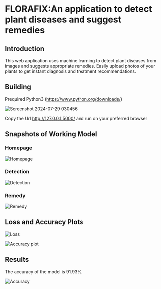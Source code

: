 # FLORAFIX:An application to detect plant diseases and suggest remedies

## Introduction
This web application uses machine learning to detect plant diseases from images and suggests appropriate remedies. Easily upload photos of your plants to get instant diagnosis and treatment recommendations.

## Building
Prequired Python3 (https://www.python.org/downloads/)

![Screenshot 2024-07-29 030456](https://github.com/user-attachments/assets/7fa12deb-7cae-4ddd-b709-9e58545474a7)

Copy the Url http://127.0.0.1:5000/ and run on your preferred browser

## Snapshots of Working Model

### Homepage
![Homepage](https://github.com/user-attachments/assets/a3387221-53e6-4e30-8719-6227be05f479)


### Detection
![Detection](https://github.com/user-attachments/assets/a3a858a3-14f3-45c4-ba2e-9aa24e42c1a4)


### Remedy
![Remedy](https://github.com/user-attachments/assets/77d6320c-9882-4164-9ac6-eb7950cb6bd6)


## Loss and Accuracy Plots

![Loss](https://github.com/user-attachments/assets/e5cdb3f8-8882-4c9a-b47f-f889f418e07a)

![Accuracy plot](https://github.com/user-attachments/assets/ee5ce106-ca66-4f79-a596-b813bea84e25)

## Results

The accuracy of the model is 91.93%.


![Accuracy](https://github.com/user-attachments/assets/56511160-02ed-4027-ab51-d53353d85624)


